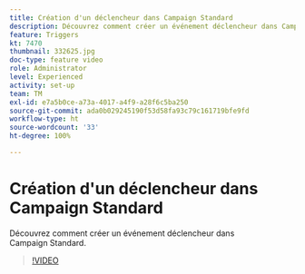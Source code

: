 ```yaml
---
title: Création d'un déclencheur dans Campaign Standard
description: Découvrez comment créer un événement déclencheur dans Campaign Standard.
feature: Triggers
kt: 7470
thumbnail: 332625.jpg
doc-type: feature video
role: Administrator
level: Experienced
activity: set-up
team: TM
exl-id: e7a5b0ce-a73a-4017-a4f9-a28f6c5ba250
source-git-commit: ada0b029245190f53d58fa93c79c161719bfe9fd
workflow-type: ht
source-wordcount: '33'
ht-degree: 100%

---
```


# Création d&#39;un déclencheur dans Campaign Standard

Découvrez comment créer un événement déclencheur dans Campaign Standard.

>[!VIDEO](https://video.tv.adobe.com/v/332625?quality=12)
